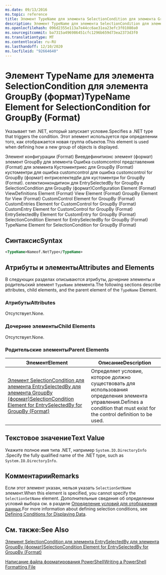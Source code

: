 ```yaml
---
ms.date: 09/13/2016
ms.topic: reference
title: Элемент TypeName для элемента SelectionCondition для элемента GroupBy (формат)
description: Элемент TypeName для элемента SelectionCondition для элемента GroupBy (формат)
ms.openlocfilehash: 096d2355e113a7e44cc6ae31ea23efc3f01080a0
ms.sourcegitcommit: ba7315a496986451cfc1296b659d73ea2373d3f0
ms.translationtype: MT
ms.contentlocale: ru-RU
ms.lasthandoff: 12/10/2020
ms.locfileid: "92664640"
---
```

# <a name="typename-element-for-selectioncondition-for-groupby-format"></a><span data-ttu-id="f12b3-103">Элемент TypeName для элемента SelectionCondition для элемента GroupBy (формат)</span><span class="sxs-lookup"><span data-stu-id="f12b3-103">TypeName Element for SelectionCondition for GroupBy (Format)</span></span>

<span data-ttu-id="f12b3-104">Указывает тип .NET, который запускает условие.</span><span class="sxs-lookup"><span data-stu-id="f12b3-104">Specifies a .NET type that triggers the condition.</span></span> <span data-ttu-id="f12b3-105">Этот элемент используется при определении того, как отображается новая группа объектов.</span><span class="sxs-lookup"><span data-stu-id="f12b3-105">This element is used when defining how a new group of objects is displayed.</span></span>

<span data-ttu-id="f12b3-106">Элемент конфигурации (Format) Виевдефинитионс элемент (формат) элемент GroupBy для элемента Ошибка customcontrol представления (Format) для элемента Кустоментриес для GroupBy (Format) кустоментри для ошибка customcontrol для ошибка customcontrol for GroupBy (формат) ентриселектедби для кустоментри for GroupBy (Format). селектионкондитион для EntrySelectedBy for GroupBy в SelectionCondition для GroupBy (формат)</span><span class="sxs-lookup"><span data-stu-id="f12b3-106">Configuration Element (Format) ViewDefinitions Element (Format) View Element (Format) GroupBy Element for View (Format) CustomControl Element for GroupBy (Format) CustomEntries Element for CustomControl for GroupBy (Format) CustomEntry Element for CustomControl for GroupBy (Format) EntrySelectedBy Element for CustomEntry for GroupBy (Format) SelectionCondition Element for EntrySelectedBy for GroupBy (Format) TypeName Element for SelectionCondition for GroupBy  (Format)</span></span>

## <a name="syntax"></a><span data-ttu-id="f12b3-107">Синтаксис</span><span class="sxs-lookup"><span data-stu-id="f12b3-107">Syntax</span></span>

```xml
<TypeName>Nameof.NetType</TypeName>

```

## <a name="attributes-and-elements"></a><span data-ttu-id="f12b3-108">Атрибуты и элементы</span><span class="sxs-lookup"><span data-stu-id="f12b3-108">Attributes and Elements</span></span>

<span data-ttu-id="f12b3-109">В следующих разделах описываются атрибуты, дочерние элементы и родительский элемент `TypeName` элемента.</span><span class="sxs-lookup"><span data-stu-id="f12b3-109">The following sections describe attributes, child elements, and the parent element of the `TypeName` Element.</span></span>

### <a name="attributes"></a><span data-ttu-id="f12b3-110">Атрибуты</span><span class="sxs-lookup"><span data-stu-id="f12b3-110">Attributes</span></span>

<span data-ttu-id="f12b3-111">Отсутствует.</span><span class="sxs-lookup"><span data-stu-id="f12b3-111">None.</span></span>

### <a name="child-elements"></a><span data-ttu-id="f12b3-112">Дочерние элементы</span><span class="sxs-lookup"><span data-stu-id="f12b3-112">Child Elements</span></span>

<span data-ttu-id="f12b3-113">Отсутствует.</span><span class="sxs-lookup"><span data-stu-id="f12b3-113">None.</span></span>

### <a name="parent-elements"></a><span data-ttu-id="f12b3-114">Родительские элементы</span><span class="sxs-lookup"><span data-stu-id="f12b3-114">Parent Elements</span></span>

|<span data-ttu-id="f12b3-115">Элемент</span><span class="sxs-lookup"><span data-stu-id="f12b3-115">Element</span></span>|<span data-ttu-id="f12b3-116">Описание</span><span class="sxs-lookup"><span data-stu-id="f12b3-116">Description</span></span>|
|-------------|-----------------|
|[<span data-ttu-id="f12b3-117">Элемент SelectionCondition для элемента EntrySelectedBy для элемента GroupBy (формат)</span><span class="sxs-lookup"><span data-stu-id="f12b3-117">SelectionCondition Element for EntrySelectedBy for GroupBy (Format)</span></span>](./selectioncondition-element-for-entryselectedby-for-groupby-format.md)|<span data-ttu-id="f12b3-118">Определяет условие, которое должно существовать для использования определения элемента управления.</span><span class="sxs-lookup"><span data-stu-id="f12b3-118">Defines a condition that must exist for the control definition to be used.</span></span>|

## <a name="text-value"></a><span data-ttu-id="f12b3-119">Текстовое значение</span><span class="sxs-lookup"><span data-stu-id="f12b3-119">Text Value</span></span>

<span data-ttu-id="f12b3-120">Укажите полное имя типа .NET, например `System.IO.DirectoryInfo` .</span><span class="sxs-lookup"><span data-stu-id="f12b3-120">Specify the fully qualified name of the .NET type, such as `System.IO.DirectoryInfo`.</span></span>

## <a name="remarks"></a><span data-ttu-id="f12b3-121">Комментарии</span><span class="sxs-lookup"><span data-stu-id="f12b3-121">Remarks</span></span>

<span data-ttu-id="f12b3-122">Если этот элемент указан, нельзя указать `SelectionSetName` элемент.</span><span class="sxs-lookup"><span data-stu-id="f12b3-122">When this element is specified, you cannot specify the `SelectionSetName` element.</span></span> <span data-ttu-id="f12b3-123">Дополнительные сведения об определении условий выбора см. в разделе [Определение условий для отображения данных](./defining-conditions-for-displaying-data.md).</span><span class="sxs-lookup"><span data-stu-id="f12b3-123">For more information about defining selection conditions, see [Defining Conditions for Displaying Data](./defining-conditions-for-displaying-data.md).</span></span>

## <a name="see-also"></a><span data-ttu-id="f12b3-124">См. также:</span><span class="sxs-lookup"><span data-stu-id="f12b3-124">See Also</span></span>

[<span data-ttu-id="f12b3-125">Элемент SelectionCondition для элемента EntrySelectedBy для элемента GroupBy (формат)</span><span class="sxs-lookup"><span data-stu-id="f12b3-125">SelectionCondition Element for EntrySelectedBy for GroupBy (Format)</span></span>](./selectioncondition-element-for-entryselectedby-for-groupby-format.md)

[<span data-ttu-id="f12b3-126">Написание файла форматирования PowerShell</span><span class="sxs-lookup"><span data-stu-id="f12b3-126">Writing a PowerShell Formatting File</span></span>](./writing-a-powershell-formatting-file.md)
